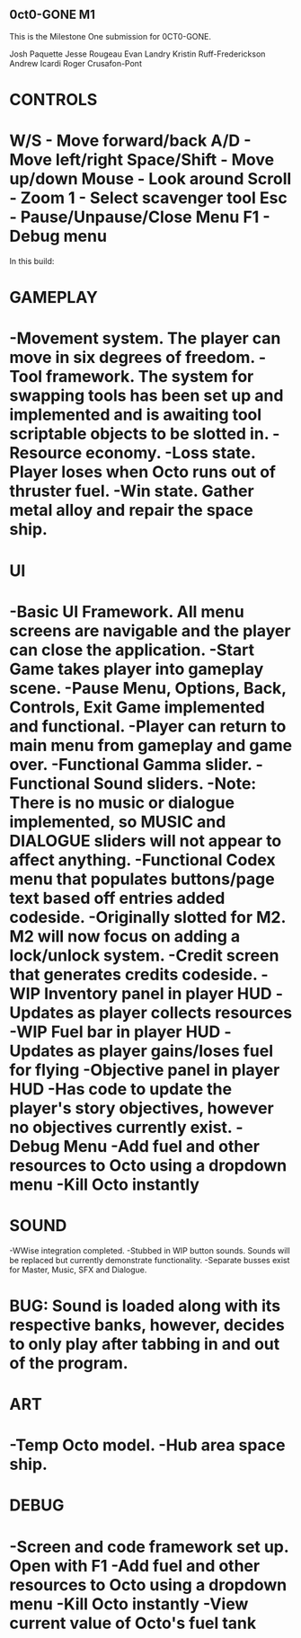 0ct0-GONE M1
---------------------------------------------------

This is the Milestone One submission for 0CT0-GONE.

Josh Paquette			Jesse Rougeau
Evan Landry			Kristin Ruff-Frederickson
Andrew Icardi			Roger Crusafon-Pont

CONTROLS
===================
W/S - Move forward/back
A/D - Move left/right
Space/Shift - Move up/down
Mouse - Look around
Scroll - Zoom
1 - Select scavenger tool
Esc - Pause/Unpause/Close Menu
F1 - Debug menu
====================

In this build:

GAMEPLAY
===================
-Movement system. The player can move in six degrees of freedom.
-Tool framework. The system for swapping tools has been set up and implemented and is awaiting tool scriptable objects to be slotted in.
-Resource economy.
-Loss state. Player loses when Octo runs out of thruster fuel.
-Win state. Gather metal alloy and repair the space ship.
===================

UI
===================
-Basic UI Framework. All menu screens are navigable and the player can close the application.
-Start Game takes player into gameplay scene.
-Pause Menu, Options, Back, Controls, Exit Game implemented and functional.
-Player can return to main menu from gameplay and game over.
-Functional Gamma slider.
-Functional Sound sliders.
	-Note: There is no music or dialogue implemented, so MUSIC and DIALOGUE sliders will not appear to affect anything.
-Functional Codex menu that populates buttons/page text based off entries added codeside.
	-Originally slotted for M2. M2 will now focus on adding a lock/unlock system.
-Credit screen that generates credits codeside.
-WIP Inventory panel in player HUD
	-Updates as player collects resources
-WIP Fuel bar in player HUD
	-Updates as player gains/loses fuel for flying
-Objective panel in player HUD
	-Has code to update the player's story objectives, however no objectives currently exist.
-Debug Menu
	-Add fuel and other resources to Octo using a dropdown menu
	-Kill Octo instantly
===================

SOUND
===================
-WWise integration completed.
-Stubbed in WIP button sounds. Sounds will be replaced but currently demonstrate functionality.
-Separate busses exist for Master, Music, SFX and Dialogue.

BUG: Sound is loaded along with its respective banks, however, decides to only play after tabbing in and out of the program. 
===================

ART
===================
-Temp Octo model.
-Hub area space ship.
===================

DEBUG
===================
-Screen and code framework set up. Open with F1
-Add fuel and other resources to Octo using a dropdown menu
-Kill Octo instantly
-View current value of Octo's fuel tank
===================
